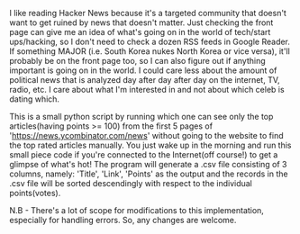 I like reading Hacker News because it's a targeted community that doesn't want to get ruined by news that doesn't matter. Just checking the front page can give me an idea of what's going on in the world of tech/start ups/hacking, so I don't need to check a dozen RSS feeds in Google Reader. If something MAJOR (i.e. South Korea nukes North Korea or vice versa), it'll probably be on the front page too, so I can also figure out if anything important is going on in the world. I could care less about the amount of political news that is analyzed day after day after day on the internet, TV, radio, etc. I care about what I'm interested in and not about which celeb is dating which.

This is a small python script by running which one can see only the top articles(having points >= 100) from the first 5 pages of 'https://news.ycombinator.com/news' without going to the website to find the top rated articles manually. You just wake up in the morning and run this small piece code if you're connected to the Internet(off course!) to get a glimpse of what's hot!
The program will generate a .csv file consisting of 3 columns, namely: 'Title', 'Link', 'Points' as the output and the records in the .csv file will be sorted descendingly with respect to the individual points(votes).

N.B - There's a lot of scope for modifications to this implementation, especially for handling errors. So, any changes are welcome.
